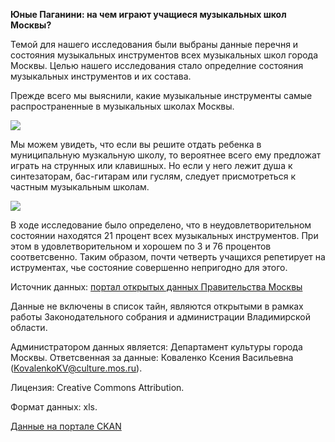 <b>Юные Паганини: на чем играют учащиеся музыкальных школ Москвы? </b> 

Темой для нашего исследования были выбраны данные перечня и состояния музыкальных инструментов всех музыкальных школ города Москвы. Целью нашего исследования стало определние состояния музыкальных инструментов и их состава. 

Прежде всего мы выяснили, какие музыкальные инструменты самые распространенные в музыкальных школах Москвы.

<img src="https://cdn1.savepice.ru/uploads/2018/10/25/d46294e40c87bcd2c9d8f376d7e7c390-full.png"> 

Мы  можем увидеть, что если вы решите отдать ребенка в муниципальную музкальную школу, то вероятнее всего ему предложат играть на струнных или клавишных. Но если у него лежит душа к синтезаторам, бас-гитарам или гуслям, следует присмотреться к частным музыкальным школам.  

<img src="https://cdn1.savepice.ru/uploads/2018/10/25/57481f70f9ace5d44bec195aeba3862b-full.png"> 

В ходе исследование было определено, что в неудовлетворительном состоянии находятся 21 процент всех музыкальных инструментов. При этом в удовлетворительном и хорошем по 3 и 76 процентов соответсвенно. Таким образом, почти четверть учащихся репетирует на иструментах, чье состояние совершенно непригодно для этого.


Источник данных: <a href="https://data.mos.ru/">портал открытых данных Правительства Москвы</a>

Данные не включены в список тайн, являются открытыми в рамках работы Законодательного собрания и администрации Владимирской области.

Администратором данных является: Департамент культуры города Москвы. Ответсвенная за данные: Коваленко Ксения Васильевна (KovalenkoKV@culture.mos.ru).

Лицензия: Creative Commons Attribution.

Формат данных: xls.

 <a href="https://hubofdata.ru/dataset/musicmsk">Данные на портале CKAN</a>
